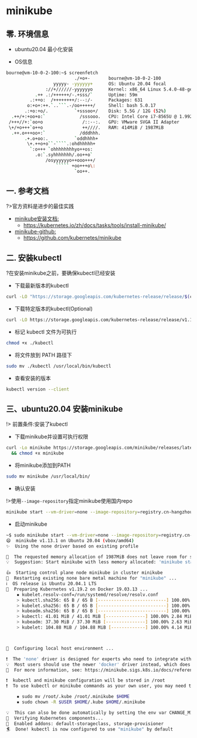 # minikube

## 零. 环境信息

- ubuntu20.04 最小化安装

- OS信息
```bash
bourne@vm-10-0-2-100:~$ screenfetch 
                          ./+o+-       bourne@vm-10-0-2-100
                  yyyyy- -yyyyyy+      OS: Ubuntu 20.04 focal
               ://+//////-yyyyyyo      Kernel: x86_64 Linux 5.4.0-48-generic
           .++ .:/++++++/-.+sss/`      Uptime: 59m
         .:++o:  /++++++++/:--:/-      Packages: 631
        o:+o+:++.`..```.-/oo+++++/     Shell: bash 5.0.17
       .:+o:+o/.          `+sssoo+/    Disk: 5.5G / 12G (52%)
  .++/+:+oo+o:`             /sssooo.   CPU: Intel Core i7-8565U @ 1.992GHz
 /+++//+:`oo+o               /::--:.   GPU: VMware SVGA II Adapter
 \+/+o+++`o++o               ++////.   RAM: 414MiB / 1987MiB
  .++.o+++oo+:`             /dddhhh.  
       .+.o+oo:.          `oddhhhh+   
        \+.++o+o``-````.:ohdhhhhh+    
         `:o+++ `ohhhhhhhhyo++os:     
           .o:`.syhhhhhhh/.oo++o`     
               /osyyyyyyo++ooo+++/    
                   ````` +oo+++o\:    
                          `oo++. 
```

## 一. 参考文档

?>官方资料是进步的最佳实践

- [minikube安装文档:](https://kubernetes.io/zh/docs/tasks/tools/install-minikube/) 
    - https://kubernetes.io/zh/docs/tasks/tools/install-minikube/
- [minikube-github:](https://github.com/kubernetes/minikube)
    - https://github.com/kubernetes/minikube

## 二. 安装kubectl

?在安装minikube之前，要确保kubectl已经安装

- 下载最新版本的kubectl
```bash
curl -LO "https://storage.googleapis.com/kubernetes-release/release/$(curl -s https://storage.googleapis.com/kubernetes-release/release/stable.txt)/bin/linux/amd64/kubectl"
```

- 下载特定版本的kubectl(Optional)
```bash
curl -LO https://storage.googleapis.com/kubernetes-release/release/v1.19.0/bin/linux/amd64/kubectl
```

- 标记 kubectl 文件为可执行

```bash
chmod +x ./kubectl
```

- 将文件放到 PATH 路径下

```bash
sudo mv ./kubectl /usr/local/bin/kubectl
```
- 查看安装的版本

```bash
kubectl version --client
```

## 三、ubuntu20.04 安装minikube

!> 前置条件:安装了kubectl

- 下载minikube并设置可执行权限

```bash
curl -Lo minikube https://storage.googleapis.com/minikube/releases/latest/minikube-linux-amd64 \
  && chmod +x minikube
```

- 将minikube添加到PATH
```bash
sudo mv minikube /usr/local/bin/
```

- 确认安装

!>使用`--image-repository`指定minikube使用国内repo

```bash
minikube start --vm-driver=none --image-repository=registry.cn-hangzhou.aliyuncs.com/google_containers
```


- 启动minikube

```bash
~$ sudo minikube start --vm-driver=none --image-repository=registry.cn-hangzhou.aliyuncs.com/google_containers
😄  minikube v1.13.1 on Ubuntu 20.04 (vbox/amd64)
✨  Using the none driver based on existing profile

🧯  The requested memory allocation of 1987MiB does not leave room for system overhead (total system memory: 1987MiB). You may face stability issues.
💡  Suggestion: Start minikube with less memory allocated: 'minikube start --memory=1987mb'

👍  Starting control plane node minikube in cluster minikube
🔄  Restarting existing none bare metal machine for "minikube" ...
ℹ️  OS release is Ubuntu 20.04.1 LTS
🐳  Preparing Kubernetes v1.19.2 on Docker 19.03.13 ...
    ▪ kubelet.resolv-conf=/run/systemd/resolve/resolv.conf
    > kubectl.sha256: 65 B / 65 B [--------------------------] 100.00% ? p/s 0s
    > kubelet.sha256: 65 B / 65 B [--------------------------] 100.00% ? p/s 0s
    > kubeadm.sha256: 65 B / 65 B [--------------------------] 100.00% ? p/s 0s
    > kubectl: 41.01 MiB / 41.01 MiB [---------------] 100.00% 2.84 MiB p/s 15s
    > kubeadm: 37.30 MiB / 37.30 MiB [---------------] 100.00% 2.63 MiB p/s 15s
    > kubelet: 104.88 MiB / 104.88 MiB [-------------] 100.00% 4.14 MiB p/s 25s



🤹  Configuring local host environment ...

❗  The 'none' driver is designed for experts who need to integrate with an existing VM
💡  Most users should use the newer 'docker' driver instead, which does not require root!
📘  For more information, see: https://minikube.sigs.k8s.io/docs/reference/drivers/none/

❗  kubectl and minikube configuration will be stored in /root
❗  To use kubectl or minikube commands as your own user, you may need to relocate them. For example, to overwrite your own settings, run:

    ▪ sudo mv /root/.kube /root/.minikube $HOME
    ▪ sudo chown -R $USER $HOME/.kube $HOME/.minikube

💡  This can also be done automatically by setting the env var CHANGE_MINIKUBE_NONE_USER=true
🔎  Verifying Kubernetes components...
🌟  Enabled addons: default-storageclass, storage-provisioner
🏄  Done! kubectl is now configured to use "minikube" by default

```
